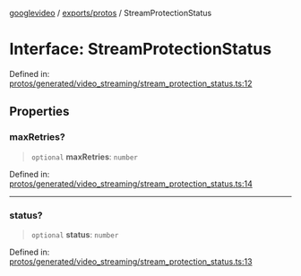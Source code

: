 [googlevideo](../../../README.md) / [exports/protos](../README.md) / StreamProtectionStatus

# Interface: StreamProtectionStatus

Defined in: [protos/generated/video\_streaming/stream\_protection\_status.ts:12](https://github.com/LuanRT/googlevideo/blob/d9eb9db82e3516a9a277a77a3d25342e9c5bf127/protos/generated/video_streaming/stream_protection_status.ts#L12)

## Properties

### maxRetries?

> `optional` **maxRetries**: `number`

Defined in: [protos/generated/video\_streaming/stream\_protection\_status.ts:14](https://github.com/LuanRT/googlevideo/blob/d9eb9db82e3516a9a277a77a3d25342e9c5bf127/protos/generated/video_streaming/stream_protection_status.ts#L14)

***

### status?

> `optional` **status**: `number`

Defined in: [protos/generated/video\_streaming/stream\_protection\_status.ts:13](https://github.com/LuanRT/googlevideo/blob/d9eb9db82e3516a9a277a77a3d25342e9c5bf127/protos/generated/video_streaming/stream_protection_status.ts#L13)
